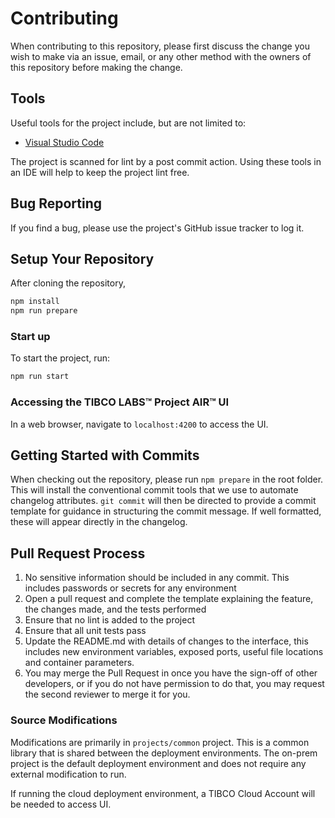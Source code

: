 # Contributing

When contributing to this repository, please first discuss the change you wish to make via an
issue, email, or any other method with the owners of this repository before making the change.

## Tools

Useful tools for the project include, but are not limited to:

* [Visual Studio Code](https://code.visualstudio.com/)

The project is scanned for lint by a post commit action. Using these tools in an IDE will help
to keep the project lint free.

## Bug Reporting

If you find a bug, please use the project's GitHub issue tracker to log it.

## Setup Your Repository

After cloning the repository,

```bash
npm install
npm run prepare
```

### Start up

To start the project, run:

``` bash
npm run start
```

### Accessing the TIBCO LABS™ Project AIR™ UI

In a web browser, navigate to `localhost:4200` to access the UI.

## Getting Started with Commits

When checking out the repository, please run `npm prepare` in the root folder. This will install
the conventional commit tools that we use to automate changelog attributes. `git commit` will then
be directed to provide a commit template for guidance in structuring the commit message. If well
formatted, these will appear directly in the changelog.

## Pull Request Process

1. No sensitive information should be included in any commit. This includes passwords or secrets for any environment
2. Open a pull request and complete the template explaining the feature, the changes made, and the tests performed
3. Ensure that no lint is added to the project
4. Ensure that all unit tests pass
5. Update the README.md with details of changes to the interface, this includes new environment
   variables, exposed ports, useful file locations and container parameters.
6. You may merge the Pull Request in once you have the sign-off of other developers, or if you
   do not have permission to do that, you may request the second reviewer to merge it for you.

### Source Modifications

Modifications are primarily in `projects/common` project. This is a common library that is shared between the deployment
environments. The on-prem project is the default deployment environment and does not require any external modification to run.

If running the cloud deployment environment, a TIBCO Cloud Account will be needed to access UI.